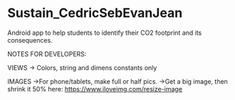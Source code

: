 # Sustain_CedricSebEvanJean

Android app to help students to identify their CO2 footprint and its consequences.

NOTES FOR DEVELOPERS:

VIEWS
-> Colors, string and dimens constants only

IMAGES
->For phone/tablets, make full or half pics. 
->Get a big image, then shrink it 50% here: https://www.iloveimg.com/resize-image
